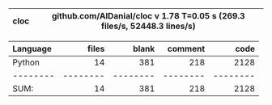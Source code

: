 cloc|github.com/AlDanial/cloc v 1.78  T=0.05 s (269.3 files/s, 52448.3 lines/s)
--- | ---

Language|files|blank|comment|code
:-------|-------:|-------:|-------:|-------:
Python|14|381|218|2128
--------|--------|--------|--------|--------
SUM:|14|381|218|2128
